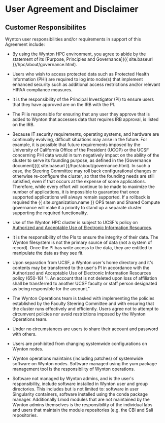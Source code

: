 # User Agreement and Disclaimer

## Customer Responsibilites

Wynton user responsibilities and/or requirements in support of this Agreement include:

- By using the Wynton HPC environment, you agree to abide by the
statement of its [Purpose, Principles and Governance]({{ site.baseurl
}}/hpc/about/governance.html).

- Users who wish to access protected data such as Protected Health
Information (PHI) are required to log into node(s) that implement
enhanced security such as additional access restrictions and/or
relevant HIPAA compliance measures.

- It is the responsibility of the Principal Investigator (PI) to ensure
users that they have approved are on the IRB with the PI.

- The PI is responsible for ensuring that any user they approve that is
added to Wynton that accesses data that requires IRB approval, is
listed on the IRB.

- Because IT security requirements, operating systems, and hardware are
continually evolving, difficult situations may arise in the
future. For example, it is possible that future requirements imposed
by the University of California Office of the President (UCOP) or the
UCSF concerning PHI data would in turn negatively impact on the
ability of the cluster to serve its founding purpose, as defined in
the [Governance document]({{ site.baseurl
}}/hpc/about/governance.html). In such a case, the Steering Committee
may roll back configurational changes or otherwise re-configure the
cluster, so that the founding needs are still satisfied, even if that
occurs at the expense of some applications. Therefore, while every
effort will continue to be made to maximize the number of
applications, it is impossible to guarantee that once supported
applications will always remain supported. If a rollback is required
the {{ site.organization.name }} OPS team and Shared Compute
governance will make it a priority to stand up a separate cluster
supporting the required functionality.

- Use of the Wynton HPC cluster is subject to UCSF's policy on
[Authorized and Acceptable Use of Electronic Information Resources].

- It is the responsibility of the PIs to ensure the integrity of their
data. The Wynton filesystem is not the primary source of data (not a
system of record). Once the PI has write access to the data, they are
entitled to manipulate the data as they see fit.

- Upon separation from UCSF, a Wynton user's home directory and it's
contents may be transferred to the user's PI in accordance with the
Authorized and Acceptable Use of Electronic Information Resources
policy (650-18) "i. An account that is not deleted upon loss of
affiliation shall be transferred to another UCSF faculty or staff
person designated as being responsible for the account."

- The Wynton Operations team is tasked with implementing the policies
established by the Faculty Steering Committee and with ensuring that
the cluster runs effectively and efficiently. Users agree not to
attempt to circumvent policies nor avoid restrictions imposed by the
Wynton Operations team.

- Under no circumstances are users to share their account and password
with others.

- Users are prohibited from changing systemwide configurations on Wynton nodes.

- Wynton operations maintains (including patches) of systemwide software on Wynton nodes. Software managed using the yum package management tool is the responsibility of Wynton operations.  

- Software not managed by Wynton admins, and is the user's responsibility, include software installed in Wynton user and group directories. This includes but is not limited to: software in user Singularity containers, software installed using the conda package manager. Additionally Lmod modules that are not maintained by the Wynton admins themselves is the responsibility of the individual labs and users that maintain the module repositories (e.g. the CBI and Sali repositories.

[Authorized and Acceptable Use of Electronic Information Resources]: https://policies.ucsf.edu/policy/650-18
